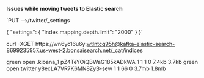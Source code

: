 **Issues while moving tweets to Elastic search**

`PUT -->/twitter/_settings


{
    "settings": {
        "index.mapping.depth.limit": "2000"
    }
}`


curl -XGET https://wn6yc16u6y:wtlntcq95h@kafka-elastic-search-8699235957.us-west-2.bonsaisearch.net/_cat/indices

green open .kibana_1 pZ4TeYOiQBWaG185kADkWA 1 1  1 0 7.4kb 3.7kb
green open twitter   y8ecLA7VR7K6MN8ZyB-sew 1 1 66 0 3.7mb 1.8mb

